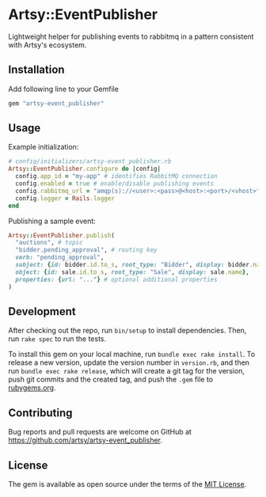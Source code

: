 # Artsy::EventPublisher

Lightweight helper for publishing events to rabbitmq in a pattern consistent with Artsy's ecosystem.

## Installation

Add following line to your Gemfile

```ruby
gem "artsy-event_publisher"
```

## Usage

Example initialization:

```ruby
# config/initializers/artsy-event_publisher.rb
Artsy::EventPublisher.configure do |config|
  config.app_id = "my-app" # identifies RabbitMQ connection
  config.enabled = true # enable/disable publishing events
  config.rabbitmq_url = "amqp(s)://<user>:<pass>@<host>:<port>/<vhost>" # required
  config.logger = Rails.logger
end
```

Publishing a sample event:

```ruby
Artsy::EventPublisher.publish(
  "auctions", # topic
  "bidder.pending_approval", # routing key
  verb: "pending_approval",
  subject: {id: bidder.id.to_s, root_type: "Bidder", display: bidder.name},
  object: {id: sale.id.to_s, root_type: "Sale", display: sale.name},
  properties: {url: "..."} # optional additional properties
)
```

## Development

After checking out the repo, run `bin/setup` to install dependencies. Then, run `rake spec` to run the tests.

To install this gem on your local machine, run `bundle exec rake install`. To release a new version, update the version number in `version.rb`, and then run `bundle exec rake release`, which will create a git tag for the version, push git commits and the created tag, and push the `.gem` file to [rubygems.org](https://rubygems.org).

## Contributing

Bug reports and pull requests are welcome on GitHub at https://github.com/artsy/artsy-event_publisher.

## License

The gem is available as open source under the terms of the [MIT License](https://opensource.org/licenses/MIT).
